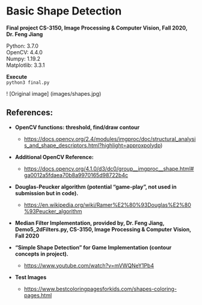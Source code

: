 # Basic Shape Detection  

**Final project CS-3150, Image Processing & Computer Vision, Fall 2020, Dr. Feng Jiang**    

Python: 3.7.0  
OpenCV: 4.4.0  
Numpy:  1.19.2  
Matplotlib: 3.3.1   

**Execute**  
`python3 final.py`  

! [Original image] (images/shapes.jpg)  

## References: 

* **OpenCV functions: threshold, find/draw contour**
  * https://docs.opencv.org/2.4/modules/imgproc/doc/structural_analysis_and_shape_descriptors.html?highlight=approxpolydp)  
  
* **Additional OpenCV Reference:**  
  * https://docs.opencv.org/4.1.0/d3/dc0/group__imgproc__shape.html#ga0012a5fdaea70b8a9970165d98722b4c  
  
* **Douglas-Peucker algorithm (potential “game-play”, not used in submission but in code).**  
  * https://en.wikipedia.org/wiki/Ramer%E2%80%93Douglas%E2%80%93Peucker_algorithm  
  
* **Median Filter Implementation, provided by, Dr. Feng Jiang, Demo5_2dFilters.py, CS-3150, Image Processing & Computer Vision, Fall 2020**  
  
* **“Simple Shape Detection”  for Game Implementation (contour concepts in project).**  
  * https://www.youtube.com/watch?v=mVWQNeY1Pb4  
  
* **Test Images**  
  * https://www.bestcoloringpagesforkids.com/shapes-coloring-pages.html

  
  
